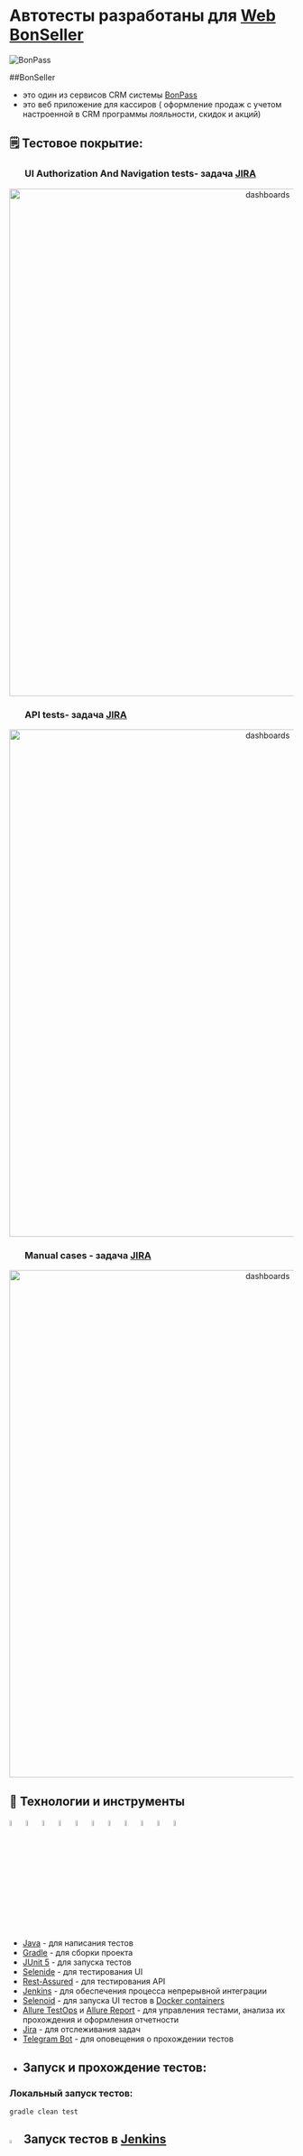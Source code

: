 # Автотесты разработаны для [Web BonSeller](https://seller.bonpass.com/) 
![BonPass](./img/bonpass.png)

##BonSeller
- это один из сервисов CRM системы [BonPass](https://bonpass.com/)
- это веб приложение для кассиров ( оформление продаж с учетом настроенной в CRM программы лояльности, скидок и акций)

## :spiral_notepad: Тестовое покрытие:

### &nbsp;&nbsp;&nbsp;&nbsp;&nbsp;&nbsp; UI Authorization And Navigation tests- задача [JIRA](https://jira.autotests.cloud/browse/HOMEWORK-370)
<p align="center">
  <img src="img/ui-cases.png" alt="dashboards" width="900">
</p>

### &nbsp;&nbsp;&nbsp;&nbsp;&nbsp;&nbsp; API tests- задача [JIRA](https://jira.autotests.cloud/browse/HOMEWORK-366)
<p align="center">
  <img src="img/api-cases.png" alt="dashboards" width="900">
</p>

### &nbsp;&nbsp;&nbsp;&nbsp;&nbsp;&nbsp; Manual cases - задача [JIRA](https://jira.autotests.cloud/browse/HOMEWORK-367)
<p align="center">
  <img src="img/manual-cases.png" alt="dashboards" width="900">
</p>

## :rocket: Технологии и инструменты

<p  align="center">

<code><img width="5%" title="Java" src="img/logo/java-logo.svg"></code>
<code><img width="5%" title="Gradle" src="img/logo/gradle-logo.svg "></code>
<code><img width="5%" title="JUnit5" src="img/logo/junit5-logo.svg"></code>
<code><img width="5%" title="Selenide" src="img/logo/selenide-logo.svg"></code>
<code><img width="5%" title="REST-Assured" src="img/logo/rest-assured-logo.svg"></code>
<code><img width="5%" title="Jenkins" src="img/logo/jenkins-logo.svg"></code>
<code><img width="5%" title="Selenoid" src="img/logo/selenoid-logo.svg"></code>
<code><img width="5%" title="Allure TestOps" src="img/logo/allure-testops-logo.svg"></code>
<code><img width="5%" title="Allure Report" src="img/logo/allure-report-logo.svg"></code>
<code><img width="5%" title="Jira" src="img/logo/jira-logo.svg"></code>
<code><img width="5%" title="Telegram" src="img/logo/telegram-logo.svg"></code>
</p>

* [Java](https://www.oracle.com/java/) - для написания тестов
* [Gradle](https://gradle.org) - для сборки проекта
* [JUnit 5](https://junit.org/junit5/) - для запуска тестов
* [Selenide](https://selenide.org) - для тестирования UI
* [Rest-Assured](https://rest-assured.io) - для тестирования API
* [Jenkins](https://www.jenkins.io/) - для обеспечения процесса непрерывной интеграции
* [Selenoid](https://aerokube.com/selenoid/) - для запуска UI тестов в [Docker containers](https://www.docker.com/resources/what-container)
* [Allure TestOps](https://docs.qameta.io/allure-testops/) и [Allure Report](http://allure.qatools.ru) - для управления тестами, анализа их прохождения и оформления отчетности
* [Jira](https://www.atlassian.com/software/jira) - для отслеживания задач
* [Telegram Bot](https://core.telegram.org/bots) - для оповещения о прохождении тестов
* ## Запуск и прохождение тестов:

### Локальный запуск тестов:

```
gradle clean test 
```
## <img width="4%" title="Jenkins" src="img/logo/jenkins-logo.svg"> Запуск тестов в [Jenkins](https://jenkins.autotests.cloud/job/010-AzoLayza-HW25/build?delay=0sec)

### :pushpin: Параметры сборки

Параметры для запуска:
- BROWSER (по умолчанию chrome)
- BROWSER_VERSION (по умолчанию 100.0)
- BROWSER_SIZE (по умолчанию 1920x1080)
- REMOTE_DRIVER_URL (url-адрес selenoid, по умолчанию selenoid.autotests.cloud)
- TREADS (по умолчанию 1)

![Parametrised build](./img/jenkins-job-parametrs.png)

![Jenkins](./img/allure-report-detail.png)

### Видео-отчет о прохождении теста из Selenoid:
![Selenoid](./img/video.gif)

## <img width="4%" title="Allure Report" src="img/logo/allure-report-logo.svg"> Отчет о результатах тестирования в [Allure Report](https://jenkins.autotests.cloud/job/010-AzoLayza-HW25/17/allure/)

### :pushpin: Общая информация

*Главная страница Allure-отчета содержит следующие информационные блоки:*

>- [x] <code><strong>*ALLURE REPORT*</strong></code> - отображает дату и время прохождения теста, общее количество прогнанных кейсов, а также диаграмму с указанием процента и количества успешных, упавших и сломавшихся в процессе выполнения тестов
>- [x] <code><strong>*TREND*</strong></code> - отображает тренд прохождения тестов от сборки к сборке
>- [x] <code><strong>*SUITES*</strong></code> - отображает распределение результатов тестов по тестовым наборам
>- [x] <code><strong>*ENVIRONMENT*</strong></code> - отображает тестовое окружение, на котором запускались тесты (в данном случае информация не задана)
>- [x] <code><strong>*CATEGORIES*</strong></code> - отображает распределение неуспешно прошедших тестов по видам дефектов
>- [x] <code><strong>*FEATURES BY STORIES*</strong></code> - отображает распределение тестов по функционалу, который они проверяют
>- [x] <code><strong>*EXECUTORS*</strong></code> - отображает исполнителя текущей сборки (ссылка на сборку в Jenkins)

![Allure1](./img/allure-report1.png)

## <img width="4%" title="Allure TestOPS" src="img/logo/allure-testops-logo.svg"> Интеграция с [Allure TestOps](https://allure.autotests.cloud/project/1222/dashboards/)

### :pushpin: Основной дашборд

<p align="center">
  <img src="img/TESTOPS-dashboard1.png" alt="dashboards" width="900">
</p>

### :pushpin: Запуски

<p align="center">
  <img src="img/testops-launches.png" alt="launches" width="900">
</p>

### :pushpin: Тест-кейсы

<p align="center">
  <img src="img/testOps-testcases.png" alt="test cases" width="900">
</p>

### :pushpin: Обнаруженные ошибки (Defects)

<p align="center">
  <img src="img/testops-defects.png" alt="test cases" width="900">
</p>

## <img width="4%" title="Jira" src="img/logo/jira-logo.svg"> Интеграция с [Jira](https://jira.autotests.cloud/browse/HOMEWORK-269)

<p align="center">
  <img src="img/bonseller-jira-task.png" alt="jira" width="1000">
</p>

## <img width="4%" title="Telegram" src="img/logo/telegram-logo.svg"> Уведомления в Telegram

<p align="center">
  <img src="img/telegram-bonseller-report.png" alt="Telegram" width="440">
</p>

## Контакты
[<img title="My Github" alt="azolayza | Github" width="30px" src="https://github.githubassets.com/favicons/favicon.svg">](https://github.com/azolayza)
[<img title="My Telegram" alt="azolayza | Telegram" width="30px" src="https://telegram.org/favicon.ico">](https://t.me/azolayza) 